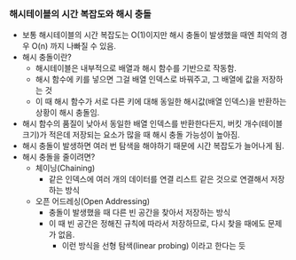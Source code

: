 ### 해시테이블의 시간 복잡도와 해시 충돌
- 보통 해시테이블의 시간 복잡도는 O(1)이지만 해시 충돌이 발생했을 때엔 최악의 경우 O(n) 까지 나빠질 수 있음.
- 해시 충돌이란?
    - 해시테이블은 내부적으로 배열과 해시 함수를 기반으로 작동함.
    - 해시 함수에 키를 넣으면 그걸 배열 인덱스로 바꿔주고, 그 배열에 값을 저장하는 것
    - 이 때 해시 함수가 서로 다른 키에 대해 동일한 해시값(배열 인덱스)을 반환하는 상황이 해시 충돌임.
- 해시 함수의 품질이 낮아서 동일한 배열 인덱스를 반환한다든지, 버킷 개수(테이블 크기)가 적은데 저장되는 요소가 많을 때 해시 충돌 가능성이 높아짐.
- 해시 충돌이 발생하면 여러 번 탐색을 해야하기 때문에 시간 복잡도가 늘어나게 됨.
- 해시 충돌을 줄이려면?
    - 체이닝(Chaining)
        - 같은 인덱스에 여러 개의 데이터를 연결 리스트 같은 것으로 연결해서 저장하는 방식
    - 오픈 어드레싱(Open Addressing)
        - 충돌이 발생했을 때 다른 빈 공간을 찾아서 저장하는 방식
        - 이 때 빈 공간은 정해진 규칙에 따라서 저장하므로, 다시 찾을 때에도 문제가 없음.
            - 이런 방식을 선형 탐색(linear probing) 이라고 한다는 듯